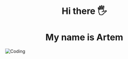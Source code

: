 <h1 align="center" color="red">Hi there 🖐</h1>  
<h1 align="center"> My name is Artem </h1>
<img align="center" alt="Coding"  src="https://user-images.githubusercontent.com/95905757/192964845-c3ff5c55-b6ab-4218-9261-ad669c8854aa.gif">



<!--
**ArtemZEL/ArtemZEL** is a ✨ _special_ ✨ repository because its `README.md` (this file) appears on your GitHub profile.

Here are some ideas to get you started:

- 🔭 I’m currently working on ...
- 🌱 I’m currently learning ...
- 👯 I’m looking to collaborate on ...
- 🤔 I’m looking for help with ...
- 💬 Ask me about ...
- 📫 How to reach me: ...
- 😄 Pronouns: ...
- ⚡ Fun fact: ...
-->
